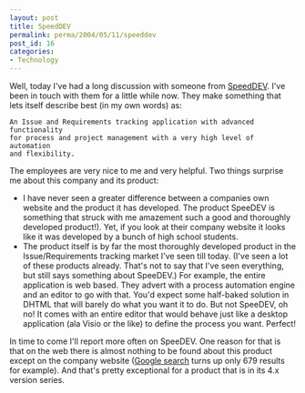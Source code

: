 ```yaml
---
layout: post
title: SpeedDEV
permalink: perma/2004/05/11/speeddev
post_id: 16
categories: 
- Technology
---
```


Well, today I've had a long discussion with someone from [SpeedDEV](http://www.speedev.com/). I've been in touch with them for a little while now. They make something that lets itself describe best (in my own words) as:

	An Issue and Requirements tracking application with advanced functionality
	for process and project management with a very high level of automation
	and flexibility.

The employees are very nice to me and very helpful. Two things surprise me about this company and its product:

* I have never seen a greater difference between a companies own website and the product it has developed. The product SpeeDEV is something that struck with me amazement such a good and thoroughly developed product!). Yet, if you look at their company website it looks like it was developed by a bunch of high school students.
* The product itself is by far the most thoroughly developed product in the Issue/Requirements tracking market I've seen till today. (I've seen a lot of these products already. That's not to say that I've seen everything, but still says something about SpeeDEV.) For example, the entire application is web based. They advert with a process automation engine and an editor to go with that. You'd expect some half-baked solution in DHTML that will barely do what you want it to do. But not SpeeDEV, oh no! It comes with an entire editor that would behave just like a desktop application (ala Visio or the like) to define the process you want. Perfect!

In time to come I'll report more often on SpeeDEV. One reason for that is that on the web there is almost nothing to be found about this product except on the company website ([Google search](http://www.google.com/search?as_q=speedev&num=10&hl=en&ie=UTF-8&oe=UTF-8&btnG=Google+Search&as_epq=&as_oq=&as_eq=&lr=&as_ft=i&as_filetype=&as_qdr=all&as_nlo=&as_nhi=&as_occt=any&as_dt=e&as_sitesearch=speedev.com&safe=images) turns up only 679 results for example). And that's pretty exceptional for a product that is in its 4.x version series.
